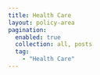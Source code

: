 ```yaml
---
title: Health Care
layout: policy-area
pagination:
  enabled: true
  collection: all, posts
  tag:
    - "Health Care"
---
```

